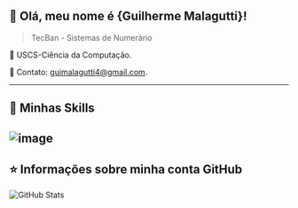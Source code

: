 ## 💜 Olá, meu nome é <strong>{Guilherme Malagutti}!</strong>

> TecBan - Sistemas de Numerário

🔭 USCS-Ciência da Computação.

💬 Contato: guimalagutti4@gmail.com.

----

## 🚀 Minhas Skills

![image](https://img.shields.io/badge/C%23-239120?style=for-the-badge&logo=c-sharp&logoColor=white)
---

## ⭐ Informações sobre minha conta GitHub
![GitHub Stats](https://github-readme-stats.vercel.app/api?username=Gui-Malagutti&show_icons=true)
